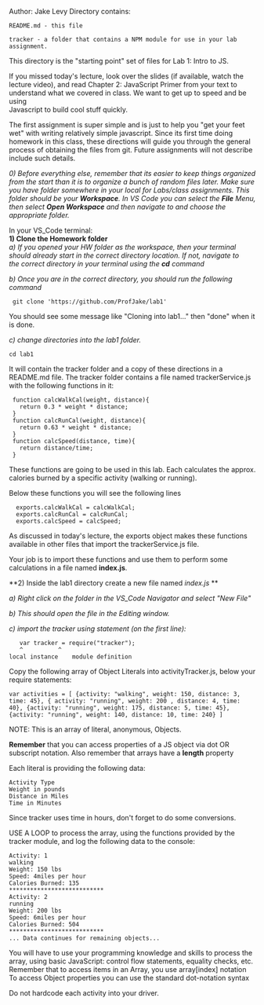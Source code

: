 Author: Jake Levy
Directory contains:

    README.md - this file

    tracker - a folder that contains a NPM module for use in your lab
    assignment.

This directory is the "starting point" set of files for Lab 1: Intro to JS.  
  
If you missed today's lecture, look over the slides (if available, watch the  
lecture video), and  read Chapter 2: JavaScript Primer from your text to  
understand what we covered in class.  We want to get up to speed and be using  
Javascript to build cool stuff quickly.  
  
The first assignment is super simple and is just to help you "get your feet  
wet" with writing relatively simple javascript. Since its first time doing
homework in this class, these directions will guide you through the general
process of obtaining the files from git.  Future assignments will not describe
include such details.
  
*0) Before everything else, remember that its easier to keep things organized
from the start than it is to organize a bunch of random files later.  Make sure
you have folder somewhere in your local for Labs/class assignments.  This
folder should be your **Workspace**.  In VS Code you can select the **File**
Menu, then select **Open Workspace** and then navigate to and choose the
appropriate folder.*

In your VS_Code terminal:  
**1) Clone the Homework folder**  
*a) If you opened your HW folder as the workspace, then your terminal  
should already start in the correct directory location.  If not, navigate to  
the correct directory in your terminal using the **cd** command*
  
*b)  Once you are in the correct directory, you should run the following command*

     git clone 'https://github.com/ProfJake/lab1'

You should see some message like "Cloning into lab1..." then "done" when it is
done. 

*c) change directories into the lab1 folder.*  

    cd lab1
    
It will contain the tracker folder and a copy of these directions in a 
README.md file.  The tracker folder contains a file named trackerService.js
with the following functions in it:

     function calcWalkCal(weight, distance){  
       return 0.3 * weight * distance;  
     }  
     function calcRunCal(weight, distance){  
       return 0.63 * weight * distance;  
     }  
     function calcSpeed(distance, time){
       return distance/time;  
     }

These functions are going to be used in this lab.  Each calculates the approx.
calories burned by a specific activity (walking or running).  
  
Below these functions you will see the following lines

      exports.calcWalkCal = calcWalkCal;  
      exports.calcRunCal = calcRunCal;  
      exports.calcSpeed = calcSpeed;

As discussed in today's lecture, the exports object makes these functions
available in other files that import the trackerService.js file.

Your job is to import these functions and use them to perform some calculations
in a file named **index.js**.

**2) Inside the lab1 directory create a new file named *index.js* **

<em> a) Right click on the folder in the VS_Code Navigator and select "New File"

   b) This should open the file in the Editing window.  

   c) import the tracker using statement (on the first line): </em>

       var tracker = require("tracker");
	   ^	      ^
    local instance    module definition

Copy the following array of Object Literals into activityTracker.js, below
your require statements:

    var activities = [ {activity: "walking", weight: 150, distance: 3, time: 45}, { activity: "running", weight: 200 , distance: 4, time: 40}, {activity: "running", weight: 175, distance: 5, time: 45}, {activity: "running", weight: 140, distance: 10, time: 240} ]
    

NOTE:  This is an array of literal, anonymous, Objects. 

<b> Remember</b> that you can access properties of a JS object via dot OR subscript notation.  Also remember that arrays have a <b>length</b> property

Each literal is providing the following data:

    Activity Type
    Weight in pounds
    Distance in Miles
    Time in Minutes

Since tracker uses time in hours, don't forget to do some conversions.

USE A LOOP to process the array, using the functions provided by the tracker
module, and log the following data to the console:

    Activity: 1
    walking
    Weight: 150 lbs
    Speed: 4miles per hour
    Calories Burned: 135
    ***************************
    Activity: 2
    running
    Weight: 200 lbs
    Speed: 6miles per hour
    Calories Burned: 504
    ***************************
    ... Data continues for remaining objects...

 You will have to use your programming knowledge and skills to process the
 array, using basic JavaScript: control flow statements, equality checks, etc.
 Remember that to access items in an Array, you use array[index] notation
 To access Object properties you can use the standard dot-notation syntax


Do not hardcode each activity into your driver.
